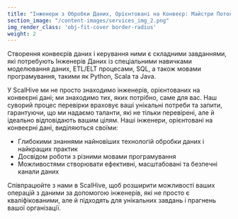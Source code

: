 ```yaml
---
title: "Інженери з Обробки Даних, Орієнтовані на Конвеєр: Майстри Потоку Даних"
section_image: "/content-images/services_img_2.png"
img_render_class: 'obj-fit-cover border-radius'
weight: 2
---
```

Створення конвеєрів даних і керування ними є складними завданнями, які потребують Інженерів Даних із спеціальними навичками моделювання даних,
ETL/ELT процесами, SQL, а також мовами програмування, такими як Python, Scala та Java.

У ScalHive ми не просто знаходимо інженерів, орієнтованих на конвеєрні дані; ми знаходимо тих, яких потрібно, саме для вас.
Наш суворий процес перевірки враховує ваші унікальні потреби та запити,
гарантуючи, що ми надаємо таланти, які не тільки перевірені, але й ідеально відповідають вашим цілям.
Наші інженери, орієнтовані на конвеєрні дані, виділяються своїми:
* Глибокими знаннями найновіших технологій обробки даних і найкращих практик
* Досвідом роботи з різними мовами програмування
* Можливостями створювати ефективні, масштабовані та безпечні канали даних

Співпрацюйте з нами в ScalHive, щоб розширити можливості ваших операцій з даними за допомогою інженерів, які не просто є кваліфікованими,
але й підходять для унікальних завдань і прагнень вашої організації.
